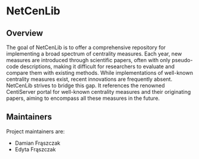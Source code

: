 # NetCenLib

## Overview

The goal of NetCenLib is to offer a comprehensive repository for implementing a broad spectrum of centrality measures.
Each
year, new measures are introduced through scientific papers, often with only pseudo-code descriptions, making it
difficult for researchers to evaluate and compare them with existing methods. While implementations of well-known
centrality measures exist, recent innovations are frequently absent. NetCenLib strives to bridge this gap. It references
the
renowned CentiServer portal for well-known centrality measures and their originating papers, aiming to encompass all
these measures in the future.

## Maintainers

Project maintainers are:

- Damian Frąszczak
- Edyta Frąszczak

